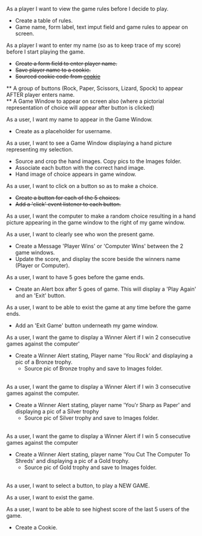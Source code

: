 As a player I want to view the game rules before I decide to play.
- Create a table of rules.
- Game name, form label, text imput field and game rules to appear on screen.
     <br>

As a player I want to enter my name (so as to keep trace of my score) before I start playing the game.
- ~~Create a form field to enter player name.~~
- ~~Save player name to a cookie.~~
- ~~Sourced cookie code from [cookie](http://tutorialspoint.com)~~

** A group of buttons (Rock, Paper, Scissors, Lizard, Spock) to appear AFTER player enters name.  
** A Game Window to appear on screen also (where a pictorial representation of choice will appear after   button is clicked)
     <br>

As a user, I want my name to appear in the Game Window.
- Create <span> as a placeholder for username.
     <br/>

As a user, I want to see a Game Window displaying a hand picture representing my selection.
- Source and crop the hand images. Copy pics to the Images folder.
- Associate each button with the correct hand image.
- Hand image of choice appears in game window.
     <br>
 

As a user, I want to click on a button so as to make a choice.
- ~~Create a button for each of the 5 choices.~~
- ~~Add a 'click' event listener to each button.~~
     <br/>

As a user, I want the computer to make a random choice resulting in a hand picture appearing in the game window to the right of my game window.
        <br/>
   
As a user, I want to clearly see who won the present game.
- Create a Message 'Player Wins' or 'Computer Wins' between the 2 game windows.
- Update the score, and display the score beside the winners name (Player or Computer).
     <br>

As a user, I want to have 5 goes before the game ends.
- Create an Alert box after 5 goes of game. This will display a 'Play Again' and an 'Exit' button.
         <br/>

As a user, I want to be able to exist the game at any time before the game ends.
- Add an 'Exit Game' button underneath my game window.
        <br/>

As a user, I want the game to display a Winner Alert if I win 2 consecutive games against the computer'
- Create a Winner Alert stating, Player name 'You Rock' and displaying a pic of a Bronze trophy.
    - Source pic of Bronze trophy and save to Images folder.
    <br>

As a user, I want the game to display a Winner Alert if I win 3 consecutive games against the computer.
- Create a Winner Alert stating, player name 'You'r Sharp as Paper' and displaying a pic of a Silver trophy
     - Source pic of Silver trophy and save to Images folder.
     <br/>

As a user, I want the game to display a Winner Alert if I win 5 consecutive games against the computer
- Create a Winner Alert stating, player name 'You Cut The Computer To Shreds' and displaying a pic of a Gold trophy.
     -  Source pic of Gold trophy and save to Images folder.
     <br/>

As a user, I want to select a button, to play a NEW GAME.
    <br/>

As a user, I want to exist the game.
    <br/>

As a user, I want to be able to see highest score of the last 5 users of the game.
- Create a Cookie.
